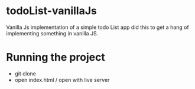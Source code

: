 # todoList-vanillaJs
Vanilla Js implementation of a simple todo List app
did this to get a hang of implementing something in vanilla JS.

# Running the project

- git clone
- open index.html / open with live server
